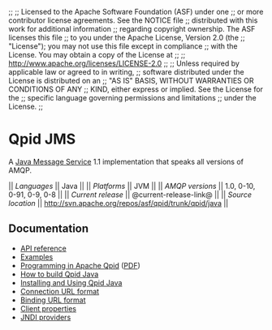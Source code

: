 ;;
;; Licensed to the Apache Software Foundation (ASF) under one
;; or more contributor license agreements.  See the NOTICE file
;; distributed with this work for additional information
;; regarding copyright ownership.  The ASF licenses this file
;; to you under the Apache License, Version 2.0 (the
;; "License"); you may not use this file except in compliance
;; with the License.  You may obtain a copy of the License at
;; 
;;   http://www.apache.org/licenses/LICENSE-2.0
;; 
;; Unless required by applicable law or agreed to in writing,
;; software distributed under the License is distributed on an
;; "AS IS" BASIS, WITHOUT WARRANTIES OR CONDITIONS OF ANY
;; KIND, either express or implied.  See the License for the
;; specific language governing permissions and limitations
;; under the License.
;;

# Qpid JMS

A [Java Message
Service](http://en.wikipedia.org/wiki/Java_Message_Service) 1.1
implementation that speaks all versions of AMQP.

  || *Languages* || Java ||
  || *Platforms* || JVM ||
  || *AMQP versions* || 1.0, 0-10, 0-91, 0-9, 0-8 ||
  || *Current release* || @current-release-link@ ||
  || *Source location* ||  <http://svn.apache.org/repos/asf/qpid/trunk/qpid/java> ||

## Documentation

 - [API reference](http://docs.oracle.com/javaee/1.4/api/javax/jms/package-summary.html)
 - [Examples](http://svn.apache.org/repos/asf/qpid/tags/@current-release@/qpid/java/client/example/src/main/java/org/apache/qpid/example/)
 - [Programming in Apache Qpid](http://qpid.apache.org/books/@current-release@/Programming-In-Apache-Qpid/html/index.html) ([PDF](http://qpid.apache.org/books/@current-release@/Programming-In-Apache-Qpid/pdf/Programming-In-Apache-Qpid.pdf))
 - [How to build Qpid Java](https://cwiki.apache.org/qpid/qpid-java-build-how-to.html)
 - [Installing and Using Qpid Java](https://cwiki.apache.org/qpid/getting-started-guide.html)
 - [Connection URL format](https://cwiki.apache.org/qpid/connection-url-format.html)
 - [Binding URL format](https://cwiki.apache.org/qpid/bindingurlformat.html)
 - [Client properties](https://cwiki.apache.org/qpid/system-properties.html#SystemProperties-ClientProperties)
 - [JNDI providers](https://cwiki.apache.org/qpid/using-qpid-with-other-jndi-providers.html)
